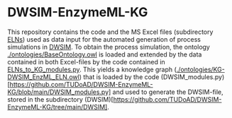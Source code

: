 # DWSIM-EnzymeML-KG

This repository contains the code and the MS Excel files (subdirectory [ELNs](https://github.com/TUDoAD/DWSIM-EnzymeML-KG/tree/main/ELNs)) used as data input for the automated generation of process simulations in [DWSIM](https://dwsim.org).
To obtain the process simulation, the ontology [./ontologies/BaseOntology.owl](https://github.com/TUDoAD/DWSIM-EnzymeML-KG/blob/main/ontologies/BaseOntology.owl) is loaded and extended by the data contained in both Excel-files by the code contained in [ELNs_to_KG_modules.py](https://github.com/TUDoAD/DWSIM-EnzymeML-KG/blob/main/ELNs_to_KG_modules.py).
This yields a knowledge graph ([./ontologies/KG-DWSIM_EnzML_ELN.owl](https://github.com/TUDoAD/DWSIM-EnzymeML-KG/blob/main/ontologies/KG-DWSIM_EnzML_ELN.owl)) that is loaded by the code (DWSIM_modules.py)[https://github.com/TUDoAD/DWSIM-EnzymeML-KG/blob/main/DWSIM_modules.py] and used to generate the DWSIM-file, stored in the subdirectory (DWSIM)[https://github.com/TUDoAD/DWSIM-EnzymeML-KG/tree/main/DWSIM].
